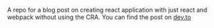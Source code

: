 A repo for a blog post on creating react application with just react and webpack without using the CRA.
You can find the post on [dev.to]()
